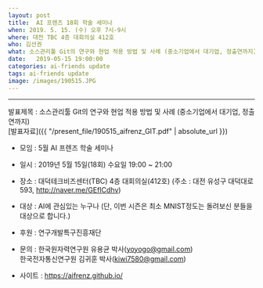 ```yaml
---
layout: post
title:  AI 프렌즈 18회 학술 세미나
when: 2019. 5. 15. (수) 오후 7시-9시
where: 대전 TBC 4층 대회의실 412호
who: 김선권
what: 소스관리툴 Git의 연구와 현업 적용 방법 및 사례 (중소기업에서 대기업, 정출연까지)  
date:   2019-05-15 19:00:00
categories: ai-friends update
tags: ai-friends update
image: /images/190515.JPG
---
```

***  
발표제목 : 소스관리툴 Git의 연구와 현업 적용 방법 및 사례 (중소기업에서 대기업, 정출연까지)    
[발표자료]({{ "/present_file/190515_aifrenz_GIT.pdf" | absolute_url }})  

- 모임 : 5월 AI 프렌즈 학술 세미나
- 일시 : 2019년 5월 15일(18회) 수요일 19:00 ~ 21:00
- 장소 : 대덕테크비즈센터(TBC) 4층 대회의실(412호)
             (주소 : 대전 유성구 대덕대로 593, http://naver.me/GEfICdhv)
- 대상 : AI에 관심있는 누구나
             (단, 이번 시즌은 최소 MNIST정도는 돌려보신 분들을 대상으로 합니다.)



- 후원 : 연구개발특구진흥재단  
- 문의 : 한국원자력연구원 유용균 박사(yoyogo@gmail.com)  
             한국전자통신연구원 김귀훈 박사(kiwi7580@gmail.com)  
- 사이트 : https://aifrenz.github.io/ 
